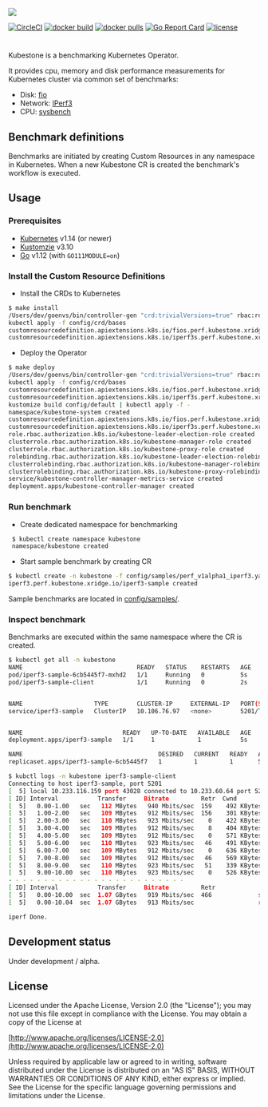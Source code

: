 ![](https://raw.githubusercontent.com/xridge/kubestone/master/images/kubestone-logo.png)


[![CircleCI](https://circleci.com/gh/xridge/kubestone/tree/master.svg?style=shield)](https://circleci.com/gh/xridge/kubestone/tree/master)
[![docker build](https://img.shields.io/docker/cloud/build/xridge/kubestone.svg)](https://hub.docker.com/r/xridge/kubestone)
[![docker pulls](https://img.shields.io/docker/pulls/xridge/kubestone.svg)](https://hub.docker.com/r/xridge/kubestone)
[![Go Report Card](https://goreportcard.com/badge/github.com/xridge/kubestone)](https://goreportcard.com/report/github.com/xridge/kubestone)
[![license](https://img.shields.io/badge/License-Apache%202.0-blue.svg)](https://www.apache.org/licenses/LICENSE-2.0)

#
Kubestone is a benchmarking Kubernetes Operator.

It provides cpu, memory and disk performance measurements
for Kubernetes cluster via common set of benchmarks:
 * Disk: [fio](https://fio.readthedocs.io)
 * Network: [IPerf3](https://iperf.fr)
 * CPU: [sysbench](https://wiki.gentoo.org/wiki/Sysbench)
 
## Benchmark definitions
Benchmarks are initiated by creating Custom Resources in
any namespace in Kubernetes. When a new Kubestone CR is created
the benchmark's workflow is executed.

## Usage
### Prerequisites
 * [Kubernetes](https://kubernetes.io) v1.14 (or newer)
 * [Kustomzie](https://kustomize.io) v3.10
 * [Go](https://golang.org) v1.12 (with `GO111MODULE=on`)


### Install the Custom Resource Definitions
 * Install the CRDs to Kubernetes
  ```bash
  $ make install
  /Users/dev/goenvs/bin/controller-gen "crd:trivialVersions=true" rbac:roleName=manager-role webhook paths="./..." output:crd:artifacts:config=config/crd/bases
  kubectl apply -f config/crd/bases
  customresourcedefinition.apiextensions.k8s.io/fios.perf.kubestone.xridge.io configured
  customresourcedefinition.apiextensions.k8s.io/iperf3s.perf.kubestone.xridge.io configured
  ```
 * Deploy the Operator
  ```bash
  $ make deploy
  /Users/dev/goenvs/bin/controller-gen "crd:trivialVersions=true" rbac:roleName=manager-role webhook paths="./..." output:crd:artifacts:config=config/crd/bases
  kubectl apply -f config/crd/bases
  customresourcedefinition.apiextensions.k8s.io/fios.perf.kubestone.xridge.io created
  customresourcedefinition.apiextensions.k8s.io/iperf3s.perf.kubestone.xridge.io created
  kustomize build config/default | kubectl apply -f -
  namespace/kubestone-system created
  customresourcedefinition.apiextensions.k8s.io/fios.perf.kubestone.xridge.io configured
  customresourcedefinition.apiextensions.k8s.io/iperf3s.perf.kubestone.xridge.io configured
  role.rbac.authorization.k8s.io/kubestone-leader-election-role created
  clusterrole.rbac.authorization.k8s.io/kubestone-manager-role created
  clusterrole.rbac.authorization.k8s.io/kubestone-proxy-role created
  rolebinding.rbac.authorization.k8s.io/kubestone-leader-election-rolebinding created
  clusterrolebinding.rbac.authorization.k8s.io/kubestone-manager-rolebinding created
  clusterrolebinding.rbac.authorization.k8s.io/kubestone-proxy-rolebinding created
  service/kubestone-controller-manager-metrics-service created
  deployment.apps/kubestone-controller-manager created
  ```

### Run benchmark
 * Create dedicated namespace for benchmarking
  ```bash
   $ kubectl create namespace kubestone
   namespace/kubestone created
   ```
 * Start sample benchmark by creating CR
  ```bash
  $ kubectl create -n kubestone -f config/samples/perf_v1alpha1_iperf3.yaml
  iperf3.perf.kubestone.xridge.io/iperf3-sample created
  ```

Sample benchmarks are located in [config/samples/](config/samples).

### Inspect benchmark
Benchmarks are executed within the same namespace where the CR is created.
```bash
$ kubectl get all -n kubestone
NAME                                READY   STATUS    RESTARTS   AGE
pod/iperf3-sample-6cb5445f7-mxhd2   1/1     Running   0          5s
pod/iperf3-sample-client            1/1     Running   0          2s


NAME                    TYPE        CLUSTER-IP     EXTERNAL-IP   PORT(S)    AGE
service/iperf3-sample   ClusterIP   10.106.76.97   <none>        5201/TCP   5s


NAME                            READY   UP-TO-DATE   AVAILABLE   AGE
deployment.apps/iperf3-sample   1/1     1            1           5s

NAME                                      DESIRED   CURRENT   READY   AGE
replicaset.apps/iperf3-sample-6cb5445f7   1         1         1       5s

$ kubctl logs -n kubestone iperf3-sample-client
Connecting to host iperf3-sample, port 5201
[  5] local 10.233.116.159 port 43028 connected to 10.233.60.64 port 5201
[ ID] Interval           Transfer     Bitrate         Retr  Cwnd
[  5]   0.00-1.00   sec   112 MBytes   940 Mbits/sec  159    492 KBytes
[  5]   1.00-2.00   sec   109 MBytes   912 Mbits/sec  156    301 KBytes
[  5]   2.00-3.00   sec   110 MBytes   923 Mbits/sec    0    422 KBytes
[  5]   3.00-4.00   sec   109 MBytes   912 Mbits/sec    8    404 KBytes
[  5]   4.00-5.00   sec   109 MBytes   912 Mbits/sec    0    571 KBytes
[  5]   5.00-6.00   sec   110 MBytes   923 Mbits/sec   46    491 KBytes
[  5]   6.00-7.00   sec   109 MBytes   912 Mbits/sec    0    636 KBytes
[  5]   7.00-8.00   sec   109 MBytes   912 Mbits/sec   46    569 KBytes
[  5]   8.00-9.00   sec   110 MBytes   923 Mbits/sec   51    339 KBytes
[  5]   9.00-10.00  sec   110 MBytes   923 Mbits/sec    0    526 KBytes
- - - - - - - - - - - - - - - - - - - - - - - - -
[ ID] Interval           Transfer     Bitrate         Retr
[  5]   0.00-10.00  sec  1.07 GBytes   919 Mbits/sec  466             sender
[  5]   0.00-10.04  sec  1.07 GBytes   913 Mbits/sec                  receiver

iperf Done.
```


## Development status
Under development / alpha.


## License
Licensed under the Apache License, Version 2.0 (the "License");
you may not use this file except in compliance with the License.
You may obtain a copy of the License at

[http://www.apache.org/licenses/LICENSE-2.0](http://www.apache.org/licenses/LICENSE-2.0)

Unless required by applicable law or agreed to in writing, software
distributed under the License is distributed on an "AS IS" BASIS,
WITHOUT WARRANTIES OR CONDITIONS OF ANY KIND, either express or implied.
See the License for the specific language governing permissions and
limitations under the License.
